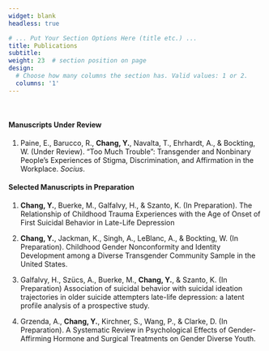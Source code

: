 ```yaml
---
widget: blank
headless: true

# ... Put Your Section Options Here (title etc.) ...
title: Publications
subtitle:
weight: 23  # section position on page
design:
  # Choose how many columns the section has. Valid values: 1 or 2.
  columns: '1'
---
```

<br/>

<h4>Manuscripts Under Review</h4>

1.	Paine, E., Barucco, R., **Chang, Y.**, Navalta, T., Ehrhardt, A., & Bockting, W. (Under Review). “Too Much Trouble”: Transgender and Nonbinary People’s Experiences of Stigma, Discrimination, and Affirmation in the Workplace. *Socius*.

<h4>Selected Manuscripts in Preparation</h4>

1.	**Chang, Y.**, Buerke, M., Galfalvy, H., & Szanto, K. (In Preparation). The Relationship of Childhood Trauma Experiences with the Age of Onset of First Suicidal Behavior in Late-Life Depression

2.	**Chang, Y.**, Jackman, K., Singh, A., LeBlanc, A., & Bockting, W. (In Preparation). Childhood Gender Nonconformity and Identity Development among a Diverse Transgender Community Sample in the United States. 

3.	Galfalvy, H., Szücs, A., Buerke, M., **Chang, Y.**, & Szanto, K. (In Preparation) Association of suicidal behavior with suicidal ideation trajectories in older suicide attempters late-life depression: a latent profile analysis of a prospective study.

4.	Grzenda, A., **Chang, Y.**, Kirchner, S., Wang, P., & Clarke, D. (In Preparation). A Systematic Review in Psychological Effects of Gender-Affirming Hormone and Surgical Treatments on Gender Diverse Youth.
